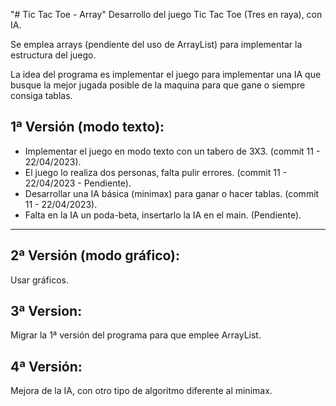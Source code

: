 "# Tic Tac Toe - Array" 
Desarrollo del juego Tic Tac Toe (Tres en raya), con IA.

Se emplea arrays (pendiente del uso de ArrayList) para implementar la estructura del juego.

La idea del programa es implementar el juego para implementar una IA que busque la mejor jugada posible de la maquina para que gane o siempre consiga tablas.

1ª Versión (modo texto): 
------------------------
* Implementar el juego en modo texto con un tabero de 3X3.       (commit 11 - 22/04/2023).
* El juego lo realiza dos personas, falta pulir errores.         (commit 11 - 22/04/2023 - Pendiente).
* Desarrollar una IA básica (minimax) para ganar o hacer tablas. (commit 11 - 22/04/2023).
* Falta en la IA un poda-beta, insertarlo la IA en el main.      (Pendiente).

------------------------------------------------------------------------------------------

2ª Versión (modo gráfico):
--------------------------
Usar gráficos.


3ª Version:
-----------
Migrar la 1ª versión del programa para que emplee ArrayList.


4ª Versión:
-----------
Mejora de la IA, con otro tipo de algoritmo diferente al minimax.
